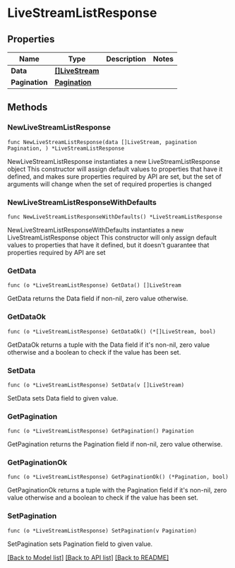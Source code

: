 # LiveStreamListResponse

## Properties

Name | Type | Description | Notes
------------ | ------------- | ------------- | -------------
**Data** | [**[]LiveStream**](LiveStream.md) |  | 
**Pagination** | [**Pagination**](Pagination.md) |  | 

## Methods

### NewLiveStreamListResponse

`func NewLiveStreamListResponse(data []LiveStream, pagination Pagination, ) *LiveStreamListResponse`

NewLiveStreamListResponse instantiates a new LiveStreamListResponse object
This constructor will assign default values to properties that have it defined,
and makes sure properties required by API are set, but the set of arguments
will change when the set of required properties is changed

### NewLiveStreamListResponseWithDefaults

`func NewLiveStreamListResponseWithDefaults() *LiveStreamListResponse`

NewLiveStreamListResponseWithDefaults instantiates a new LiveStreamListResponse object
This constructor will only assign default values to properties that have it defined,
but it doesn't guarantee that properties required by API are set

### GetData

`func (o *LiveStreamListResponse) GetData() []LiveStream`

GetData returns the Data field if non-nil, zero value otherwise.

### GetDataOk

`func (o *LiveStreamListResponse) GetDataOk() (*[]LiveStream, bool)`

GetDataOk returns a tuple with the Data field if it's non-nil, zero value otherwise
and a boolean to check if the value has been set.

### SetData

`func (o *LiveStreamListResponse) SetData(v []LiveStream)`

SetData sets Data field to given value.


### GetPagination

`func (o *LiveStreamListResponse) GetPagination() Pagination`

GetPagination returns the Pagination field if non-nil, zero value otherwise.

### GetPaginationOk

`func (o *LiveStreamListResponse) GetPaginationOk() (*Pagination, bool)`

GetPaginationOk returns a tuple with the Pagination field if it's non-nil, zero value otherwise
and a boolean to check if the value has been set.

### SetPagination

`func (o *LiveStreamListResponse) SetPagination(v Pagination)`

SetPagination sets Pagination field to given value.



[[Back to Model list]](../README.md#documentation-for-models) [[Back to API list]](../README.md#documentation-for-api-endpoints) [[Back to README]](../README.md)


